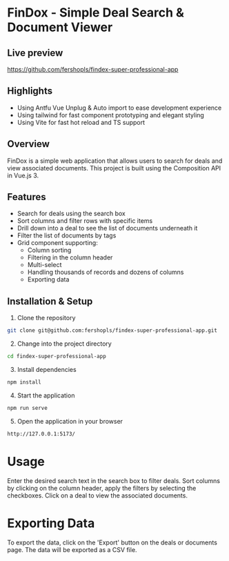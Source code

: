 # FinDox - Simple Deal Search & Document Viewer

## Live preview

https://github.com/fershopls/findex-super-professional-app

## Highlights
- Using Antfu Vue Unplug & Auto import to ease development experience
- Using tailwind for fast component prototyping and elegant styling
- Using Vite for fast hot reload and TS support

## Overview
FinDox is a simple web application that allows users to search for deals and view associated documents.
This project is built using the Composition API in Vue.js 3.

## Features
- Search for deals using the search box
- Sort columns and filter rows with specific items
- Drill down into a deal to see the list of documents underneath it
- Filter the list of documents by tags
- Grid component supporting:
    - Column sorting
    - Filtering in the column header
    - Multi-select
    - Handling thousands of records and dozens of columns
    - Exporting data

## Installation & Setup
1. Clone the repository
```bash
git clone git@github.com:fershopls/findex-super-professional-app.git
```

2. Change into the project directory
```bash
cd findex-super-professional-app
```

3. Install dependencies
```bash
npm install
```

4. Start the application
```bash
npm run serve
```

5. Open the application in your browser
```bash
http://127.0.0.1:5173/
```


# Usage
Enter the desired search text in the search box to filter deals.
Sort columns by clicking on the column header, apply the filters by selecting the checkboxes.
Click on a deal to view the associated documents.

# Exporting Data
To export the data, click on the 'Export' button on the deals or documents page. The data will be exported as a CSV file.
